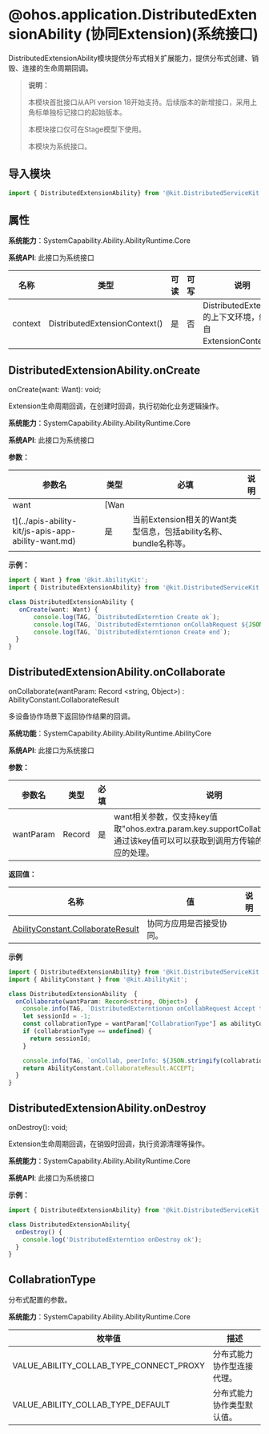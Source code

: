 # @ohos.application.DistributedExtensionAbility (协同Extension)(系统接口)

DistributedExtensionAbility模块提供分布式相关扩展能力，提供分布式创建、销毁、连接的生命周期回调。

> **说明：**
>
> 本模块首批接口从API version 18开始支持。后续版本的新增接口，采用上角标单独标记接口的起始版本。
>
> 本模块接口仅可在Stage模型下使用。
>
> 本模块为系统接口。

## 导入模块

```ts
import { DistributedExtensionAbility} from '@kit.DistributedServiceKit';
```

## 属性

**系统能力**：SystemCapability.Ability.AbilityRuntime.Core

**系统API**: 此接口为系统接口


| 名称    | 类型                          | 可读 | 可写 | 说明                                                       |
| ------- | ----------------------------- | ---- | ---- | ---------------------------------------------------------- |
| context | DistributedExtensionContext() | 是   | 否   | DistributedExtension的上下文环境，继承自ExtensionContext。 |

## DistributedExtensionAbility.onCreate

onCreate(want: Want): void;

Extension生命周期回调，在创建时回调，执行初始化业务逻辑操作。

**系统能力**：SystemCapability.Ability.AbilityRuntime.Core

**系统API**: 此接口为系统接口

**参数：**


| 参数名                                              | 类型 | 必填                                                             | 说明 |
| --------------------------------------------------- | ---- | ---------------------------------------------------------------- | ---- |
| want                                                | [Wan |                                                                  |      |
| t](../apis-ability-kit/js-apis-app-ability-want.md) | 是   | 当前Extension相关的Want类型信息，包括ability名称、bundle名称等。 |      |

**示例：**

```ts
import { Want } from '@kit.AbilityKit';
import { DistributedExtensionAbility} from '@kit.DistributedServiceKit';

class DistributedExtensionAbility {
   onCreate(want: Want) {
       console.log(TAG, `DistributedExterntion Create ok`);
       console.log(TAG, `DistributedExterntionon onCollabRequest ${JSON.stringify(want)}`);
       console.log(TAG, `DistributedExterntionon Create end`);
  }
}
```

## DistributedExtensionAbility.onCollaborate

onCollaborate(wantParam: Record <string, Object>) : AbilityConstant.CollaborateResult

多设备协作场景下返回协作结果的回调。

**系统功能**：SystemCapability.Ability.AbilityRuntime.AbilityCore

**系统API**: 此接口为系统接口

**参数：**


| 参数名    | 类型   | 必填 | 说明                                                                                                                                   |
| --------- | ------ | ---- | -------------------------------------------------------------------------------------------------------------------------------------- |
| wantParam | Record | 是   | want相关参数，仅支持key值取"ohos.extra.param.key.supportCollaborateIndex"。通过该key值可以可以获取到调用方传输的数据并进行相应的处理。 |

**返回值：**


| 名称                                                                                                                                                                                          | 值                       | 说明 |
| --------------------------------------------------------------------------------------------------------------------------------------------------------------------------------------------- | ------------------------ | ---- |
| [AbilityConstant.CollaborateResult](https://gitee.com/openharmony/docs/blob/master/zh-cn/application-dev/reference/apis-ability-kit/js-apis-app-ability-abilityConstant.md#collaborateresult) | 协同方应用是否接受协同。 |      |

**示例**

```ts
import { DistributedExtensionAbility} from '@kit.DistributedServiceKit';
import { AbilityConstant } from '@kit.AbilityKit';

class DistributedExtensionAbility  {
  onCollaborate(wantParam: Record<string, Object>)  {
	console.info(TAG, `DistributedExterntionon onCollabRequest Accept to the result of Ability collaborate`);
	let sessionId = -1;
	const collabrationType = wantParam["CollabrationType"] as abilityConnectionManager.CollabrationType;
	if (collabrationType == undefined) {
	  return sessionId;
	}

	console.info(TAG, `onCollab, peerInfo: ${JSON.stringify(collabrationType)}`);
	return AbilityConstant.CollaborateResult.ACCEPT;
  }
}
```

## DistributedExtensionAbility.onDestroy

onDestroy(): void;

Extension生命周期回调，在销毁时回调，执行资源清理等操作。

**系统能力**：SystemCapability.Ability.AbilityRuntime.Core

**系统API**: 此接口为系统接口

**示例：**

```ts
import { DistributedExtensionAbility} from '@kit.DistributedServiceKit';

class DistributedExtensionAbility{
  onDestroy() {
    console.log('DistributedExterntion onDestroy ok');
  }
}
```

## CollabrationType

分布式配置的参数。

**系统能力**：SystemCapability.Ability.AbilityRuntime.Core


| 枚举值                                  | 描述                       |
| --------------------------------------- | -------------------------- |
| VALUE_ABILITY_COLLAB_TYPE_CONNECT_PROXY | 分布式能力协作型连接代理。 |
| VALUE_ABILITY_COLLAB_TYPE_DEFAULT       | 分布式能力协作类型默认值。 |
